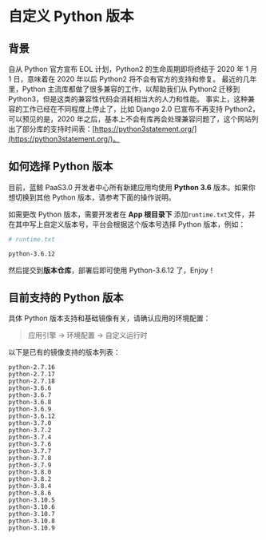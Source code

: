 # 自定义 Python 版本

## 背景

自从 Python 官方宣布 EOL 计划，Python2 的生命周期即将终结于 2020 年 1 月 1 日，意味着在 2020 年以后 Python2 将不会有官方的支持和修复。
最近的几年里，Python 主流库都做了很多兼容的工作，以帮助我们从 Python2 迁移到 Python3，但是这类的兼容性代码会消耗相当大的人力和性能。
事实上，这种兼容的工作已经在不同程度上停止了，比如 Django 2.0 已宣布不再支持 Python2，可以预见的是，2020 年之后，基本上不会有库再会处理兼容问题了，这个网站列出了部分库的支持时间表：[https://python3statement.org/](https://python3statement.org/)。

## 如何选择 Python 版本

目前，蓝鲸 PaaS3.0 开发者中心所有新建应用均使用 **Python 3.6** 版本。如果你想切换到其他 Python 版本，请参考下面的操作说明。

如需更改 Python 版本，需要开发者在 **App 根目录下** 添加`runtime.txt`文件，并在其中写上自定义版本号，平台会根据这个版本号选择 Python 版本，例如：

```bash
# runtime.txt

python-3.6.12
```

然后提交到**版本仓库**，部署后即可使用 Python-3.6.12 了，Enjoy！

## 目前支持的 Python 版本

具体 Python 版本支持和基础镜像有关，请确认应用的环境配置：

> 应用引擎 -> 环境配置 -> 自定义运行时

以下是已有的镜像支持的版本列表：

```
python-2.7.16
python-2.7.17
python-2.7.18
python-3.6.6
python-3.6.7
python-3.6.8
python-3.6.9
python-3.6.12
python-3.7.0
python-3.7.2
python-3.7.4
python-3.7.6
python-3.7.7
python-3.7.8
python-3.7.9
python-3.8.0
python-3.8.2
python-3.8.4
python-3.8.6
python-3.10.5
python-3.10.6
python-3.10.7
python-3.10.8
python-3.10.9
```